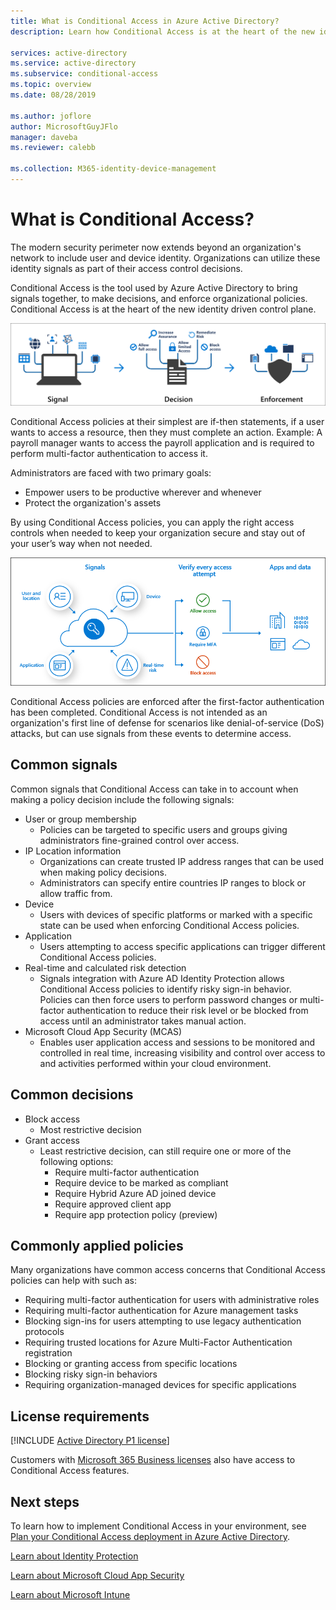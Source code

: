 ```yaml
---
title: What is Conditional Access in Azure Active Directory?
description: Learn how Conditional Access is at the heart of the new identity driven control plane.

services: active-directory
ms.service: active-directory
ms.subservice: conditional-access
ms.topic: overview
ms.date: 08/28/2019

ms.author: joflore
author: MicrosoftGuyJFlo
manager: daveba
ms.reviewer: calebb

ms.collection: M365-identity-device-management
---
```

# What is Conditional Access?

The modern security perimeter now extends beyond an organization's network to include user and device identity. Organizations can utilize these identity signals as part of their access control decisions. 

Conditional Access is the tool used by Azure Active Directory to bring signals together, to make decisions, and enforce organizational policies. Conditional Access is at the heart of the new identity driven control plane.

![Conceptual Conditional signal plus decision to get enforcement](./media/overview/conditional-access-signal-decision-enforcement.png)

Conditional Access policies at their simplest are if-then statements, if a user wants to access a resource, then they must complete an action. Example: A payroll manager wants to access the payroll application and is required to perform multi-factor authentication to access it.

Administrators are faced with two primary goals:

- Empower users to be productive wherever and whenever
- Protect the organization's assets

By using Conditional Access policies, you can apply the right access controls when needed to keep your organization secure and stay out of your user’s way when not needed.

![Conceptual Conditional Access process flow](./media/overview/conditional-access-overview-how-it-works.png)

Conditional Access policies are enforced after the first-factor authentication has been completed. Conditional Access is not intended as an organization's first line of defense for scenarios like denial-of-service (DoS) attacks, but can use signals from these events to determine access.

## Common signals

Common signals that Conditional Access can take in to account when making a policy decision include the following signals:

- User or group membership
   - Policies can be targeted to specific users and groups giving administrators fine-grained control over access.
- IP Location information
   - Organizations can create trusted IP address ranges that can be used when making policy decisions. 
   - Administrators can specify entire countries IP ranges to block or allow traffic from.
- Device
   - Users with devices of specific platforms or marked with a specific state can be used when enforcing Conditional Access policies.
- Application
   - Users attempting to access specific applications can trigger different Conditional Access policies. 
- Real-time and calculated risk detection
   - Signals integration with Azure AD Identity Protection allows Conditional Access policies to identify risky sign-in behavior. Policies can then force users to perform password changes or multi-factor authentication to reduce their risk level or be blocked from access until an administrator takes manual action.
- Microsoft Cloud App Security (MCAS)
   - Enables user application access and sessions to be monitored and controlled in real time, increasing visibility and control over access to and activities performed within your cloud environment.

## Common decisions

- Block access
   - Most restrictive decision
- Grant access
   - Least restrictive decision, can still require one or more of the following options:
      - Require multi-factor authentication
      - Require device to be marked as compliant
      - Require Hybrid Azure AD joined device
      - Require approved client app
      - Require app protection policy (preview)

## Commonly applied policies

Many organizations have common access concerns that Conditional Access policies can help with such as:

- Requiring multi-factor authentication for users with administrative roles
- Requiring multi-factor authentication for Azure management tasks
- Blocking sign-ins for users attempting to use legacy authentication protocols
- Requiring trusted locations for Azure Multi-Factor Authentication registration
- Blocking or granting access from specific locations
- Blocking risky sign-in behaviors
- Requiring organization-managed devices for specific applications

## License requirements

[!INCLUDE [Active Directory P1 license](../../../includes/active-directory-p1-license.md)]

Customers with [Microsoft 365 Business licenses](https://docs.microsoft.com/office365/servicedescriptions/microsoft-365-service-descriptions/microsoft-365-business-service-description) also have access to Conditional Access features. 

## Next steps

To learn how to implement Conditional Access in your environment, see [Plan your Conditional Access deployment in Azure Active Directory](plan-conditional-access.md).

[Learn about Identity Protection](../identity-protection/overview-v2.md)

[Learn about Microsoft Cloud App Security](https://docs.microsoft.com/cloud-app-security/what-is-cloud-app-security)

[Learn about Microsoft Intune](https://docs.microsoft.com/intune/index)